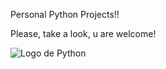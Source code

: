 Personal Python Projects!!

Please, take a look, u are welcome!

![Logo de Python](https://www.python.org/static/community_logos/python-logo-master-v3-TM.png)


